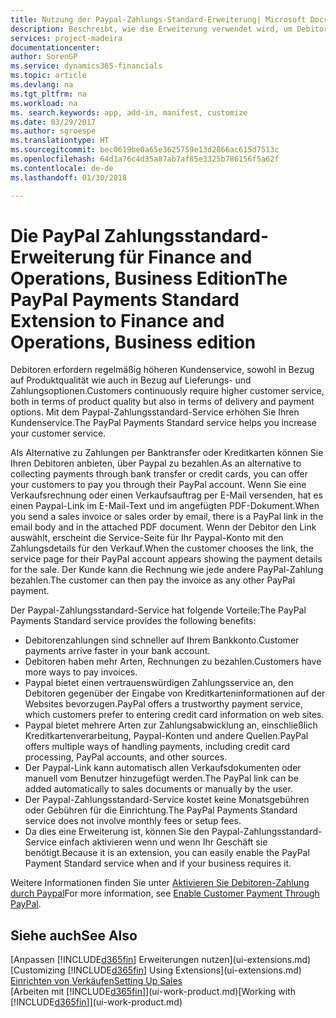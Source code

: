 ```yaml
---
title: Nutzung der Paypal-Zahlungs-Standard-Erweiterung| Microsoft Docs
description: Beschreibt, wie die Erweiterung verwendet wird, um Debitoren zu aktivieren, um Zahlungen mit Paypal zu leisten.
services: project-madeira
documentationcenter: 
author: SorenGP
ms.service: dynamics365-financials
ms.topic: article
ms.devlang: na
ms.tgt_pltfrm: na
ms.workload: na
ms. search.keywords: app, add-in, manifest, customize
ms.date: 03/29/2017
ms.author: sgroespe
ms.translationtype: HT
ms.sourcegitcommit: bec0619be0a65e3625759e13d2866ac615d7513c
ms.openlocfilehash: 64d1a76c4d35a87ab7af85e3325b786156f5a62f
ms.contentlocale: de-de
ms.lasthandoff: 01/30/2018

---
```

# <a name="the-paypal-payments-standard-extension-to-finance-and-operations-business-edition"></a><span data-ttu-id="7d3c6-103">Die PayPal Zahlungsstandard- Erweiterung für Finance and Operations, Business Edition</span><span class="sxs-lookup"><span data-stu-id="7d3c6-103">The PayPal Payments Standard Extension to Finance and Operations, Business edition</span></span> 
<span data-ttu-id="7d3c6-104">Debitoren erfordern regelmäßig höheren Kundenservice, sowohl in Bezug auf Produktqualität wie auch in Bezug auf Lieferungs- und Zahlungsoptionen.</span><span class="sxs-lookup"><span data-stu-id="7d3c6-104">Customers continuously require higher customer service, both in terms of product quality but also in terms of delivery and payment options.</span></span> <span data-ttu-id="7d3c6-105">Mit dem Paypal-Zahlungsstandard-Service erhöhen Sie Ihren Kundenservice.</span><span class="sxs-lookup"><span data-stu-id="7d3c6-105">The PayPal Payments Standard service helps you increase your customer service.</span></span>

<span data-ttu-id="7d3c6-106">Als Alternative zu Zahlungen per Banktransfer oder Kreditkarten können Sie Ihren Debitoren anbieten, über Paypal zu bezahlen.</span><span class="sxs-lookup"><span data-stu-id="7d3c6-106">As an alternative to collecting payments through bank transfer or credit cards, you can offer your customers to pay you through their PayPal account.</span></span> <span data-ttu-id="7d3c6-107">Wenn Sie eine Verkaufsrechnung oder einen Verkaufsauftrag per E-Mail versenden, hat es einen Paypal-Link im E-Mail-Text und im angefügten PDF-Dokument.</span><span class="sxs-lookup"><span data-stu-id="7d3c6-107">When you send a sales invoice or sales order by email, there is a PayPal link in the email body and in the attached PDF document.</span></span> <span data-ttu-id="7d3c6-108">Wenn der Debitor den Link auswählt, erscheint die Service-Seite für Ihr Paypal-Konto mit den Zahlungsdetails für den Verkauf.</span><span class="sxs-lookup"><span data-stu-id="7d3c6-108">When the customer chooses the link, the service page for their PayPal account appears showing the payment details for the sale.</span></span> <span data-ttu-id="7d3c6-109">Der Kunde kann die Rechnung wie jede andere PayPal-Zahlung bezahlen.</span><span class="sxs-lookup"><span data-stu-id="7d3c6-109">The customer can then pay the invoice as any other PayPal payment.</span></span>

<span data-ttu-id="7d3c6-110">Der Paypal-Zahlungsstandard-Service hat folgende Vorteile:</span><span class="sxs-lookup"><span data-stu-id="7d3c6-110">The PayPal Payments Standard service provides the following benefits:</span></span>

* <span data-ttu-id="7d3c6-111">Debitorenzahlungen sind schneller auf Ihrem Bankkonto.</span><span class="sxs-lookup"><span data-stu-id="7d3c6-111">Customer payments arrive faster in your bank account.</span></span>
* <span data-ttu-id="7d3c6-112">Debitoren haben mehr Arten, Rechnungen zu bezahlen.</span><span class="sxs-lookup"><span data-stu-id="7d3c6-112">Customers have more ways to pay invoices.</span></span>
* <span data-ttu-id="7d3c6-113">Paypal bietet einen vertrauenswürdigen Zahlungsservice an, den Debitoren gegenüber der Eingabe von Kreditkarteninformationen auf der Websites bevorzugen.</span><span class="sxs-lookup"><span data-stu-id="7d3c6-113">PayPal offers a trustworthy payment service, which customers prefer to entering credit card information on web sites.</span></span>
* <span data-ttu-id="7d3c6-114">Paypal bietet mehrere Arten zur Zahlungsabwicklung an, einschließlich Kreditkartenverarbeitung, Paypal-Konten und andere Quellen.</span><span class="sxs-lookup"><span data-stu-id="7d3c6-114">PayPal offers multiple ways of handling payments, including credit card processing, PayPal accounts, and other sources.</span></span>
* <span data-ttu-id="7d3c6-115">Der Paypal-Link kann automatisch allen Verkaufsdokumenten oder manuell vom Benutzer hinzugefügt werden.</span><span class="sxs-lookup"><span data-stu-id="7d3c6-115">The PayPal link can be added automatically to sales documents or manually by the user.</span></span>
* <span data-ttu-id="7d3c6-116">Der Paypal-Zahlungsstandard-Service kostet keine Monatsgebühren oder Gebühren für die Einrichtung.</span><span class="sxs-lookup"><span data-stu-id="7d3c6-116">The PayPal Payments Standard service does not involve monthly fees or setup fees.</span></span>
* <span data-ttu-id="7d3c6-117">Da dies eine Erweiterung ist, können Sie den Paypal-Zahlungsstandard-Service einfach aktivieren wenn und wenn Ihr Geschäft sie benötigt.</span><span class="sxs-lookup"><span data-stu-id="7d3c6-117">Because it is an extension, you can easily enable the PayPal Payment Standard service when and if your business requires it.</span></span>  

<span data-ttu-id="7d3c6-118">Weitere Informationen finden Sie unter [Aktivieren Sie Debitoren-Zahlung durch Paypal](sales-how-enable-payment-service-extensions.md)</span><span class="sxs-lookup"><span data-stu-id="7d3c6-118">For more information, see [Enable Customer Payment Through PayPal](sales-how-enable-payment-service-extensions.md).</span></span>

## <a name="see-also"></a><span data-ttu-id="7d3c6-119">Siehe auch</span><span class="sxs-lookup"><span data-stu-id="7d3c6-119">See Also</span></span>
<span data-ttu-id="7d3c6-120">[Anpassen [!INCLUDE[d365fin](includes/d365fin_md.md)] Erweiterungen nutzen](ui-extensions.md)</span><span class="sxs-lookup"><span data-stu-id="7d3c6-120">[Customizing [!INCLUDE[d365fin](includes/d365fin_md.md)] Using Extensions](ui-extensions.md)</span></span>  
[<span data-ttu-id="7d3c6-121">Einrichten von Verkäufen</span><span class="sxs-lookup"><span data-stu-id="7d3c6-121">Setting Up Sales</span></span>](sales-setup-sales.md)  
<span data-ttu-id="7d3c6-122">[Arbeiten mit [!INCLUDE[d365fin](includes/d365fin_md.md)]](ui-work-product.md)</span><span class="sxs-lookup"><span data-stu-id="7d3c6-122">[Working with [!INCLUDE[d365fin](includes/d365fin_md.md)]](ui-work-product.md)</span></span>

